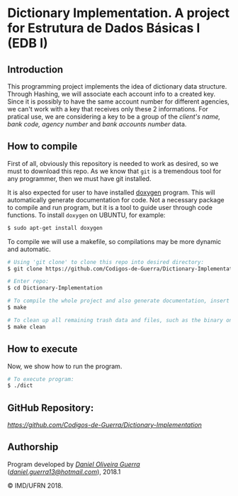 # Dictionary Implementation. A project for Estrutura de Dados Básicas I (EDB I)

## Introduction

This programming project implements the idea of dictionary data structure. Through Hashing, we will associate each account info to a created key. Since it is possibly to have the same account number for different agencies, we can't work with a key that receives only these 2 informations. For pratical use, we are considering a key to be a group of the *client's name, bank code, agency number* and *bank accounts number* data.

## How to compile

First of all, obviously this repository is needed to work as desired, so we must to download this repo. As we know that ```git``` is a tremendous tool for any programmer, then we must have git installed.

It is also expected for user to have installed [doxygen](https://en.wikipedia.org/wiki/Doxygen ) program. This will automatically generate documentation for code. Not a necessary package to compile and run program, but it is a tool to guide user through code functions. To install `doxygen` on UBUNTU, for example:

```bash
$ sudo apt-get install doxygen
```
To compile we will use a makefile, so compilations may be more dynamic and automatic.
```bash
# Using 'git clone' to clone this repo into desired directory:
$ git clone https://github.com/Codigos-de-Guerra/Dictionary-Implementation.git

# Enter repo:
$ cd Dictionary-Implementation

# To compile the whole project and also generate documentation, insert 'make' inside root of path:
$ make

# To clean up all remaining trash data and files, such as the binary ones, insert 'make clean':
$ make clean
```

## How to execute

Now, we show how to run the program. 
```bash
# To execute program:
$ ./dict
```

## GitHub Repository:

*https://github.com/Codigos-de-Guerra/Dictionary-Implementation*

## Authorship

Program developed by [_Daniel Oliveira Guerra_](https://github.com/Codigos-de-Guerra) (*daniel.guerra13@hotmail.com*), 2018.1

&copy; IMD/UFRN 2018.
